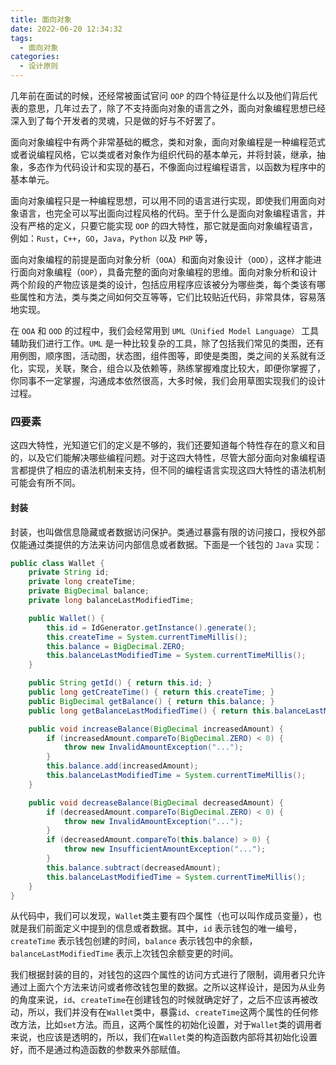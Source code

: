 ```yaml
---
title: 面向对象
date: 2022-06-20 12:34:32
tags:
  - 面向对象
categories:
  - 设计原则
---
```



几年前在面试的时候，还经常被面试官问 `OOP` 的四个特征是什么以及他们背后代表的意思，几年过去了，除了不支持面向对象的语言之外，面向对象编程思想已经深入到了每个开发者的灵魂，只是做的好与不好罢了。

面向对象编程中有两个非常基础的概念，类和对象，面向对象编程是一种编程范式或者说编程风格，它以类或者对象作为组织代码的基本单元，并将封装，继承，抽象，多态作为代码设计和实现的基石，不像面向过程编程语言，以函数为程序中的基本单元。

面向对象编程只是一种编程思想，可以用不同的语言进行实现，即使我们用面向对象语言，也完全可以写出面向过程风格的代码。至于什么是面向对象编程语言，并没有严格的定义，只要它能实现 `OOP` 的四大特性，那它就是面向对象编程语言，例如：`Rust`，`C++`，`GO`，`Java`，`Python` 以及 `PHP` 等，

面向对象编程的前提是面向对象分析（`OOA`）和面向对象设计（`OOD`），这样才能进行面向对象编程（`OOP`），具备完整的面向对象编程的思维。面向对象分析和设计两个阶段的产物应该是类的设计，包括应用程序应该被分为哪些类，每个类该有哪些属性和方法，类与类之间如何交互等等，它们比较贴近代码，非常具体，容易落地实现。

在 `OOA` 和 `OOD` 的过程中，我们会经常用到 `UML（Unified Model Language）` 工具辅助我们进行工作。`UML` 是一种比较复杂的工具，除了包括我们常见的类图，还有用例图，顺序图，活动图，状态图，组件图等，即使是类图，类之间的关系就有泛化，实现，关联，聚合，组合以及依赖等，熟练掌握难度比较大，即便你掌握了，你同事不一定掌握，沟通成本依然很高，大多时候，我们会用草图实现我们的设计过程。


<!-- more -->

### 四要素

这四大特性，光知道它们的定义是不够的，我们还要知道每个特性存在的意义和目的，以及它们能解决哪些编程问题。对于这四大特性，尽管大部分面向对象编程语言都提供了相应的语法机制来支持，但不同的编程语言实现这四大特性的语法机制可能会有所不同。

#### 封装

封装，也叫做信息隐藏或者数据访问保护。类通过暴露有限的访问接口，授权外部仅能通过类提供的方法来访问内部信息或者数据。下面是一个钱包的 `Java` 实现：

```java
public class Wallet {
    private String id;
    private long createTime;
    private BigDecimal balance;
    private long balanceLastModifiedTime;

    public Wallet() {
        this.id = IdGenerator.getInstance().generate();
        this.createTime = System.currentTimeMillis();
        this.balance = BigDecimal.ZERO;
        this.balanceLastModifiedTime = System.currentTimeMillis();
    }

    public String getId() { return this.id; }
    public long getCreateTime() { return this.createTime; }
    public BigDecimal getBalance() { return this.balance; }
    public long getBalanceLastModifiedTime() { return this.balanceLastModifiedTime;  }

    public void increaseBalance(BigDecimal increasedAmount) {
        if (increasedAmount.compareTo(BigDecimal.ZERO) < 0) {
            throw new InvalidAmountException("...");
        }
        this.balance.add(increasedAmount);
        this.balanceLastModifiedTime = System.currentTimeMillis();
    }

    public void decreaseBalance(BigDecimal decreasedAmount) {
        if (decreasedAmount.compareTo(BigDecimal.ZERO) < 0) {
            throw new InvalidAmountException("...");
        }
        if (decreasedAmount.compareTo(this.balance) > 0) {
            throw new InsufficientAmountException("...");
        }
        this.balance.subtract(decreasedAmount);
        this.balanceLastModifiedTime = System.currentTimeMillis();
    }
}
```

从代码中，我们可以发现，`Wallet`类主要有四个属性（也可以叫作成员变量），也就是我们前面定义中提到的信息或者数据。其中，`id` 表示钱包的唯一编号，`createTime` 表示钱包创建的时间，`balance` 表示钱包中的余额，`balanceLastModifiedTime` 表示上次钱包余额变更的时间。

我们根据封装的目的，对钱包的这四个属性的访问方式进行了限制，调用者只允许通过上面六个方法来访问或者修改钱包里的数据。之所以这样设计，是因为从业务的角度来说，`id`、`createTime`在创建钱包的时候就确定好了，之后不应该再被改动，所以，我们并没有在`Wallet`类中，暴露`id`、`createTime`这两个属性的任何修改方法，比如`set`方法。而且，这两个属性的初始化设置，对于`Wallet`类的调用者来说，也应该是透明的，所以，我们在`Wallet`类的构造函数内部将其初始化设置好，而不是通过构造函数的参数来外部赋值。

